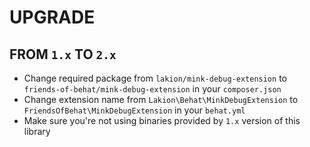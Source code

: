 # UPGRADE

## FROM `1.x` TO `2.x`

- Change required package from `lakion/mink-debug-extension` to `friends-of-behat/mink-debug-extension` in your `composer.json`
- Change extension name from `Lakion\Behat\MinkDebugExtension` to `FriendsOfBehat\MinkDebugExtension` in your `behat.yml`
- Make sure you're not using binaries provided by `1.x` version of this library
